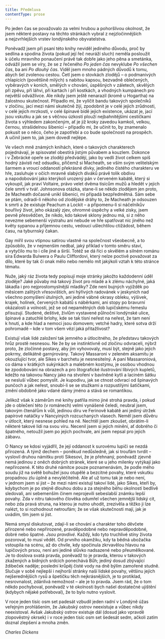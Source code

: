 ```yaml
---
title: Předmluva
contentType: prose
---
```


<section>

Po jeden čas se považovalo za velmi hrubou a pohoršlivou okolnost, že jsem některé postavy na těchto stránkách vybral z nejzločinnějších a nejzvrhlejších vrstev londýnského obyvatelstva.

Poněvadž jsem při psaní této knihy neviděl jediného důvodu, proč by sedlina a spodina života (pokud její řeč neuráží sluch) neměla posloužit k účelu mravního ponaučení právě tak dobře jako jeho pěna a smetánka, odvážil jsem se víry, že se z řečeného _Po jeden čas_ nevyklube _Po všechen čas_, ba ani _Po dlouhý čas_. Viděl jsem mnoho pádných důvodů k tomu, abych šel zvolenou cestou. Četl jsem o stovkách zlodějů – o podmanivých chlapících (povětšině milých) s nabitou kapsou, bezvadně oblečených, vyběravých v koních, smělých v chování, úspěšných v záletech, skvělých při zpěvu, při láhvi, při kartách i při kostkách, a vhodných kumpánech pro největší odvážlivce. Ale nikdy jsem ještě nenarazil (kromě u Hogartha) na žalostnou skutečnost. Připadlo mi, že vylíčit bandu takových společníků v zločinu, jací mezi námi skutečně žijí, zpodobnit je v celé jejich zrůdnosti, v celé jejich mrzkosti, v celé špinavé bídě jejich existence, ukázat je, jací jsou vskutku a jak se s věčnou úzkostí plouží nejbahnitějšími cestičkami života s výhledem zakončeným, ať je již kroky zavedou kamkoli, velkou, černou, strašidelnou šibenicí – připadlo mi, že učinit to, by znamenalo pokusit se o něco, čeho je zapotřebí a co bude společnosti na prospěch. A učinil jsem to, jak jsem dovedl nejlépe.

Ve všech mně známých knihách, které o takových charakterech pojednávají, je spisovatel obestírá jistým půvabem a kouzlem. Dokonce i v Žebrácké opeře se zloději předvádějí, jako by vedli život celkem spíš hodný závisti než odsudku, přičemž si Macheath, se vším svým velitelským šarmem a vroucí oddaností překrásné dívky, jediného čistého charakteru ve hře, zasluhuje v očích mravně slabých diváků právě tolik obdivu a napodobování jako kterýkoli urozený pán v červeném kabátě, který si vykoupil, jak praví Voltaire, právo velet dvěma tisícům mužů a hledět v jejich čele smrti v tvář. Johnsonova otázka, stane-li se někdo zlodějem jen proto, že Macheath dočasně unikl šibenici, mi připadá bezpředmětná. Sám sebe se ptám, odradí-li někoho od zlodějské dráhy to, že Macheath je odsouzen k smrti a že existuje Peachum a Lockit – a připomenu-li si náčelníkův bouřlivý život, jeho okázalý zjev, ohromné úspěchy a velké zisky, jsem pevně přesvědčen, že nikdo, kdo takové sklony jednou má, si z něho nevezme sebemenší výstrahu ani nebude ve hře spatřovat nic jiného než květy sypanou a příjemnou cestu, vedoucí ušlechtilou ctižádost, během času, na tyburnský čakan.

Gay mířil svou vtipnou satirou vlastně na společnost všeobecně, a to způsobilo, že v nejmenším nedbal, jaký příklad v tomto směru staví, a vytyčilo mu to i cíle jiné a širší. Totéž se dá říci o skvělém a silném románu sira Edwarda Bulwera o Paulu Cliffordovi, který nelze poctivě považovat za dílo, které by tak či onak mělo nebo nemělo mít jakýkoli vztah k této stránce tématu.

Nuže, jaký ráz života tedy popisují moje stránky jakožto každo­denní úděl zloděje? Jaké půvaby má takový život pro mladé a k zlému náchylné, jaká lákadla i pro nejprostomyslnější mladíky? Zde není bujných vyjížděk po měsícem zalitých vřesovištích, ani hýřivých radovánek v jeskyních nad všechno pomyšlení útulných, ani jediné vábné okrasy obleku, výšivek, krajek, holínek, červených kabátů s náběrkami, ani stopy po bravurní okázalosti a volnosti, jež se od nepamětných dob lupičskému řemeslu přisuzují. Studené, deštivé, živlům vystavené půlnoční londýnské ulice, špinavé a zatuchlé brlohy, kde se tak tísní neřest na neřest, že tam není k hnutí, a kde hlad a nemoci jsou domovem; vetché hadry, které sotva drží pohromadě – kde v tom všem vězí jaká přitažlivost?

Existují však lidé založení tak jemného a útlocitného, že představu takových hrůz prostě nesnesou. Ne že by se instinktivně od zločinu odvraceli, nýbrž proto, že zločinné postavy, aby jim vyhovovaly, musí být, stejně jako jejich pokrmy, delikátně garnýrovány. Takový Massaroni v zeleném aksamitu je okouzlující tvor, ale Sikes v barchetu je nesnesitelný. A paní Massaroniová, co dáma v krátkých sukýnkách a malebném kostýmu, je osobou vhodnou ke zpodobování na obrazech a pro litografické ilustrování líbivých kupletů, kdežto na takovou Nancy jako na stvoření v bavlněné kytli a laciném šátku se nesluší vůbec pomyslit. Je kupodivu, jak se ctnost odvrací od špinavých punčoch a jak neřest, snoubí-li se se stužkami a rozpustilými šatičkami, změní obdobně jako vdané dámy jméno a stává se romantikou.

Jelikož však k záměrům mé knihy patřila mimo jiné strohá pravda, i pokud jde o oblečení této (v románech) velmi vynášené čeledi, neubral jsem, takovým čtenářům k vůli, jedinou díru ve Ferinově kabátě ani jediný útržek papírové natáčky v Nancyiných rozcuchaných vlasech. Neměl jsem důvěru v útlocit, který nesnese pohled na ně. Nechtěl jsem zkoušet, obrátím-li některé takové lidi na svou víru. Necenil jsem si jejich mínění, ať dobrého či špatného, netoužil jsem po jejich pochvale, ani jsem nepsal pro jejich zábavu.

O Nancy se kdosi vyjádřil, že její oddanost k surovému lupiči se nezdá přirozená. A týmž dechem – poněkud nedůsledně, jak si troufám tvrdit – vyslovil druhou námitku proti Sikesovi, že je přehnaný, poněvadž zjevně nemá jedinou z oněch dobrých stránek, které se u jeho milenky vytýkají jako nepřirozené. K této druhé námitce pouze poznamenávám, že podle mého soudu již na světě bohužel jsou otupělé a bezcitné povahy, které vskutku propadnou zlu úplně a nevyléčitelně. Ale ať už tomu tak je nebo není, v jednom jsem si jist – že mezi námi existují takoví lidé, jako Sikes, kteří by, kdybychom je po stejně dlouhou dobu a za stejného běhu okolností bedlivě sledovali, ani sebemenším činem neprojevili sebeslabší známku lepší povahy. Zda v nitru takového člověka odumřel všechen jemnější lidský cit, nebo zda pravá struna, na kterou je nutno uhodit, zrezivěla a těžko ji lze nalézt, to si rozhodnout netroufám; že se však skutečnosti mají, jak je uvádím, tím jsem si jist.

Nemá smysl diskutovat, zdají-li se chování a charakter toho děvčete přirozené nebo nepřirozené, pravděpodobné nebo nepravděpodobné, dobré nebo špatné. _Jsou pravdivé_. Každý, kdo tyto truchlivé stíny života pozoroval, to musí vědět. Od prvního okamžiku, kdy ta bědná ubožačka vstoupila na scénu, až do chvíle, kdy spočinula zkrvavělou hlavou na lupičových prsou, není ani jediné slůvko nadsazené nebo přeumělkované. Je to doslova svatá pravda, poněvadž to je pravda, kterou v takových zkažených a bídných srdcích ponechává Bůh; jediný dosud zbývající ždibeček naděje; poslední krůpěj čisté vody na dně býlím zamořené studně. Slučuje v sobě nejlepší i nejhorší stránky naší lidské povahy, většinu jejích nejšerednějších rysů a špetičku těch nejkrásnějších, je to protiklad, nesrovnalost, zdánlivá nemožnost – ale je to pravda. Jsem rád, že o tom někdo pochyboval, poněvadž v té okolnosti bych našel dostatečné ujištění (kdybych nějaké potřeboval), že to bylo nutno vyslovit.

V roce jeden tisíc osm set padesát vzbudil jeden radní v Londýně úžas veřejným prohlášením, že Jakubský ostrov neexistuje a vůbec nikdy neexistoval. Avšak Jakubský ostrov existuje dál (dosud jako vpravdě zlopověstný okrsek) i v roce jeden tisíc osm set šedesát sedm, ačkoli zatím doznal zlepšení a mnoha změn.

_Charles Dickens_

</section>
